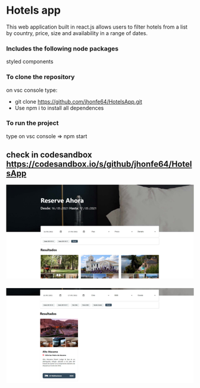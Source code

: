 
# Hotels app

This web application built in react.js allows users to filter hotels from a list by country, price, size and availability in a range of dates.

### Includes the following node packages

styled components


### To clone the repository

on vsc console type: 

- git clone https://github.com/jhonfe64/HotelsApp.git
- Use npm i to install all dependences 


### To run the project

type on vsc console => npm start

## check in codesandbox https://codesandbox.io/s/github/jhonfe64/HotelsApp




![](https://github.com/jhonfe64/HotelsApp/blob/master/hotel1.jpg?raw=true)
###
![](https://github.com/jhonfe64/HotelsApp/blob/master/hotel2.jpg?raw=true)


